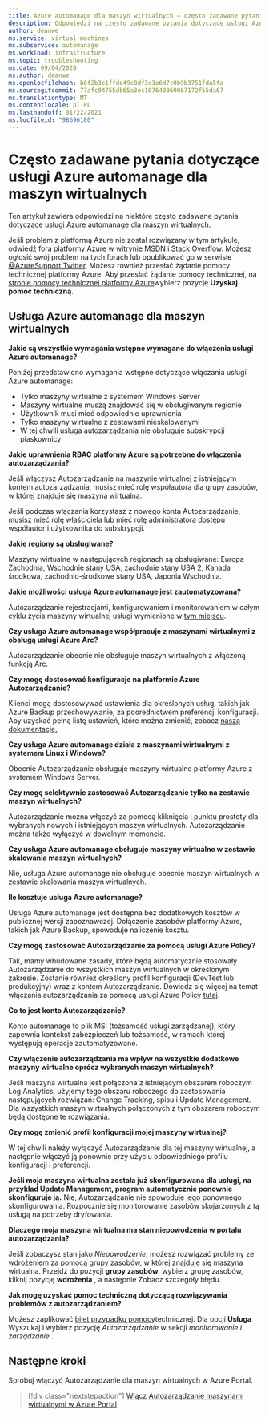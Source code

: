 ```yaml
---
title: Azure automanage dla maszyn wirtualnych — często zadawane pytania
description: Odpowiedzi na często zadawane pytania dotyczące usługi Azure automanage dla maszyn wirtualnych.
author: deanwe
ms.service: virtual-machines
ms.subservice: automanage
ms.workload: infrastructure
ms.topic: troubleshooting
ms.date: 09/04/2020
ms.author: deanwe
ms.openlocfilehash: b8f2b3e1ffde49c8df3c3a6d7c0b9b3751fda5fa
ms.sourcegitcommit: 77afc94755db65a3ec107640069067172f55da67
ms.translationtype: MT
ms.contentlocale: pl-PL
ms.lasthandoff: 01/22/2021
ms.locfileid: "98696180"
---
```

# <a name="frequently-asked-questions-for-azure-automanage-for-vms"></a>Często zadawane pytania dotyczące usługi Azure automanage dla maszyn wirtualnych

Ten artykuł zawiera odpowiedzi na niektóre często zadawane pytania dotyczące [usługi Azure automanage dla maszyn wirtualnych](automanage-virtual-machines.md).

Jeśli problem z platformą Azure nie został rozwiązany w tym artykule, odwiedź fora platformy Azure w [witrynie MSDN i Stack Overflow](https://azure.microsoft.com/support/forums/). Możesz ogłosić swój problem na tych forach lub opublikować go w serwisie [ @AzureSupport Twitter](https://twitter.com/AzureSupport). Możesz również przesłać żądanie pomocy technicznej platformy Azure. Aby przesłać żądanie pomocy technicznej, na [stronie pomocy technicznej platformy Azure](https://azure.microsoft.com/support/options/)wybierz pozycję **Uzyskaj pomoc techniczną**.


## <a name="azure-automanage-for-virtual-machines"></a>Usługa Azure automanage dla maszyn wirtualnych

**Jakie są wszystkie wymagania wstępne wymagane do włączenia usługi Azure automanage?**

Poniżej przedstawiono wymagania wstępne dotyczące włączania usługi Azure automanage:
- Tylko maszyny wirtualne z systemem Windows Server
- Maszyny wirtualne muszą znajdować się w obsługiwanym regionie
- Użytkownik musi mieć odpowiednie uprawnienia
- Tylko maszyny wirtualne z zestawami nieskalowanymi
- W tej chwili usługa autozarządzania nie obsługuje subskrypcji piaskownicy

**Jakie uprawnienia RBAC platformy Azure są potrzebne do włączenia autozarządzania?**

Jeśli włączysz Autozarządzanie na maszynie wirtualnej z istniejącym kontem autozarządzania, musisz mieć rolę współautora dla grupy zasobów, w której znajduje się maszyna wirtualna.

Jeśli podczas włączania korzystasz z nowego konta Autozarządzanie, musisz mieć rolę właściciela lub mieć rolę administratora dostępu współautor i użytkownika do subskrypcji.


**Jakie regiony są obsługiwane?**

Maszyny wirtualne w następujących regionach są obsługiwane: Europa Zachodnia, Wschodnie stany USA, zachodnie stany USA 2, Kanada środkowa, zachodnio-środkowe stany USA, Japonia Wschodnia.


**Jakie możliwości usługa Azure automanage jest zautomatyzowana?**

Autozarządzanie rejestracjami, konfigurowaniem i monitorowaniem w całym cyklu życia maszyny wirtualnej usługi wymienione w [tym miejscu](virtual-machines-best-practices.md).

**Czy usługa Azure automanage współpracuje z maszynami wirtualnymi z obsługą usługi Azure Arc?**

Autozarządzanie obecnie nie obsługuje maszyn wirtualnych z włączoną funkcją Arc.

**Czy mogę dostosować konfiguracje na platformie Azure Autozarządzanie?**

Klienci mogą dostosowywać ustawienia dla określonych usług, takich jak Azure Backup przechowywanie, za poorednictwem preferencji konfiguracji. Aby uzyskać pełną listę ustawień, które można zmienić, zobacz [naszą dokumentację.](virtual-machines-best-practices.md)


**Czy usługa Azure automanage działa z maszynami wirtualnymi z systemem Linux i Windows?**

Obecnie Autozarządzanie obsługuje maszyny wirtualne platformy Azure z systemem Windows Server.


**Czy mogę selektywnie zastosować Autozarządzanie tylko na zestawie maszyn wirtualnych?**

Autozarządzanie można włączyć za pomocą kliknięcia i punktu prostoty dla wybranych nowych i istniejących maszyn wirtualnych. Autozarządzanie można także wyłączyć w dowolnym momencie.


**Czy usługa Azure automanage obsługuje maszyny wirtualne w zestawie skalowania maszyn wirtualnych?**

Nie, usługa Azure automanage nie obsługuje obecnie maszyn wirtualnych w zestawie skalowania maszyn wirtualnych.


**Ile kosztuje usługa Azure automanage?**

Usługa Azure automanage jest dostępna bez dodatkowych kosztów w publicznej wersji zapoznawczej. Dołączenie zasobów platformy Azure, takich jak Azure Backup, spowoduje naliczenie kosztu.


**Czy mogę zastosować Autozarządzanie za pomocą usługi Azure Policy?**

Tak, mamy wbudowane zasady, które będą automatycznie stosowały Autozarządzanie do wszystkich maszyn wirtualnych w określonym zakresie. Zostanie również określony profil konfiguracji (DevTest lub produkcyjny) wraz z kontem Autozarządzanie. Dowiedz się więcej na temat włączania autozarządzania za pomocą usługi Azure Policy [tutaj](virtual-machines-policy-enable.md).


**Co to jest konto Autozarządzanie?**

Konto automanage to plik MSI (tożsamość usługi zarządzanej), który zapewnia kontekst zabezpieczeń lub tożsamość, w ramach której występują operacje zautomatyzowane.


**Czy włączenie autozarządzania ma wpływ na wszystkie dodatkowe maszyny wirtualne oprócz wybranych maszyn wirtualnych?**

Jeśli maszyna wirtualna jest połączona z istniejącym obszarem roboczym Log Analytics, użyjemy tego obszaru roboczego do zastosowania następujących rozwiązań: Change Tracking, spisu i Update Management. Dla wszystkich maszyn wirtualnych połączonych z tym obszarem roboczym będą dostępne te rozwiązania.


**Czy mogę zmienić profil konfiguracji mojej maszyny wirtualnej?**

W tej chwili należy wyłączyć Autozarządzanie dla tej maszyny wirtualnej, a następnie włączyć ją ponownie przy użyciu odpowiedniego profilu konfiguracji i preferencji.


**Jeśli moja maszyna wirtualna została już skonfigurowana dla usługi, na przykład Update Management, program automatycznie ponownie skonfiguruje ją.**
Nie, Autozarządzanie nie spowoduje jego ponownego skonfigurowania. Rozpocznie się monitorowanie zasobów skojarzonych z tą usługą na potrzeby dryfowania.


**Dlaczego moja maszyna wirtualna ma stan niepowodzenia w portalu autozarządzania?**

Jeśli zobaczysz stan jako *Niepowodzenie*, możesz rozwiązać problemy ze wdrożeniem za pomocą grupy zasobów, w której znajduje się maszyna wirtualna. Przejdź do pozycji **grupy zasobów**, wybierz grupę zasobów, kliknij pozycję **wdrożenia** , a następnie  Zobacz szczegóły błędu.

**Jak mogę uzyskać pomoc techniczną dotyczącą rozwiązywania problemów z autozarządzaniem?**

Możesz zaplikować [bilet przypadku pomocy](https://ms.portal.azure.com/#blade/Microsoft_Azure_Support/HelpAndSupportBlade/newsupportrequest)technicznej. Dla opcji **Usługa** Wyszukaj i wybierz pozycję *Autozarządzanie* w sekcji *monitorowanie i zarządzanie* .


## <a name="next-steps"></a>Następne kroki

Spróbuj włączyć Autozarządzanie dla maszyn wirtualnych w Azure Portal.

> [!div class="nextstepaction"]
> [Włącz Autozarządzanie maszynami wirtualnymi w Azure Portal](quick-create-virtual-machines-portal.md)